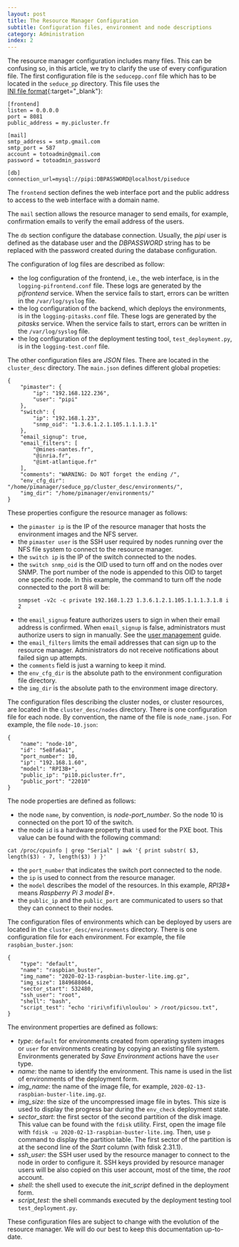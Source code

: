 ```yaml
---
layout: post
title: The Resource Manager Configuration
subtitle: Configuration files, environment and node descriptions
category: Administration
index: 2
---
```

The resource manager configuration includes many files. This can be confusing so, in this article, we try to clarify the
use of every configuration file. The first configuration file is the `seducepp.conf` file which has to be located in the
`seduce_pp` directory. This file uses the
[INI&nbsp;file&nbsp;format](https://en.wikipedia.org/wiki/INI_file){:target="_blank"}:
```
[frontend]
listen = 0.0.0.0
port = 8081
public_address = my.picluster.fr

[mail]
smtp_address = smtp.gmail.com
smtp_port = 587
account = totoadmin@gmail.com
password = totoadmin_password

[db]
connection_url=mysql://pipi:DBPASSWORD@localhost/piseduce
```
The `frontend` section defines the web interface port and the public address to access to the web interface with a
domain name.

The `mail` section allows the resource manager to send emails, for example, confirmation emails to verify the email
address of the users.

The `db` section configure the database connection. Usually, the *pipi* user is defined as the database user and the
*DBPASSWORD* string has to be replaced with the password created during the database configuration.

The configuration of log files are described as follow: 
* the log configuration of the frontend, i.e., the web interface, is in the `logging-pifrontend.conf` file. These logs are
  generated by the *pifrontend* service. When the service fails to start, errors can be written in the `/var/log/syslog`
  file.
* the log configuration of the backend, which deploys the environments, is in the `logging-pitasks.conf` file. These logs are
  generated by the *pitasks* service. When the service fails to start, errors can be written in the `/var/log/syslog`
  file.
* the log configuration of the deployment testing tool, `test_deployment.py`, is in the `logging-test.conf` file.

The other configuration files are *JSON* files. There are located in the `cluster_desc` directory. The `main.json`
defines different global propeties:
```
{
    "pimaster": {
        "ip": "192.168.122.236",
        "user": "pipi"
    },  
    "switch": {
        "ip": "192.168.1.23",
        "snmp_oid": "1.3.6.1.2.1.105.1.1.1.3.1"
    },  
    "email_signup": true,
    "email_filters": [
        "@mines-nantes.fr",
        "@inria.fr",
        "@imt-atlantique.fr"
    ],  
    "comments": "WARNING: Do NOT forget the ending /",
    "env_cfg_dir": "/home/pimanager/seduce_pp/cluster_desc/environments/",
    "img_dir": "/home/pimanager/environments/"
}
```
These properties configure the resource manager as follows:
* the `pimaster ip` is the IP of the resource manager that hosts the environment images and the NFS server.
* the `pimaster user` is the SSH user required by nodes running over the NFS file system to connect to the resource
  manager.
* the `switch ip` is the IP of the switch connected to the nodes.
* the `switch snmp_oid` is the OID used to turn off and on the nodes over SNMP. The port number of the node is appended
  to this OID to target one specific node. In this example, the command to turn off the node connected to the port 8
  will be:
  ```
  snmpset -v2c -c private 192.168.1.23 1.3.6.1.2.1.105.1.1.1.3.1.8 i 2
  ```
* the `email_signup` feature authorizes users to sign in when their email address is confirmed. When `email_signup` is
  false, administrators must authorize users to sign in manually. See the
  [user&nbsp;management](/2020-04-24-user-management) guide.
* the `email_filters` limits the email addresses that can sign up to the resource manager. Administrators do
  not receive notifications about failed sign up attempts.
* the `comments` field is just a warning to keep it mind.
* the `env_cfg_dir` is the absolute path to the environment configuration file directory.
* the `img_dir` is the absolute path to the environment image directory.

The configuration files describing the cluster nodes, or cluster resources, are located in the `cluster_desc/nodes`
directory. There is one configuration file for each node. By convention, the name of the file is `node_name.json`. For
example, the file `node-10.json`:
```
{
    "name": "node-10",
    "id": "5e8fa6a1",
    "port_number": 10, 
    "ip": "192.168.1.60",
    "model": "RPI3B+",
    "public_ip": "pi10.picluster.fr",
    "public_port": "22010"
}
```
The node properties are defined as follows:
* the node `name`, by convention, is *node-port_number*. So the node 10 is connected on the port 10 of the
  switch.
* the node `id` is a hardware property that is used for the PXE boot. This value can be found with the following
  command:
```
cat /proc/cpuinfo | grep "Serial" | awk '{ print substr( $3, length($3) - 7, length($3) ) }'
```
* the `port_number` that indicates the switch port connected to the node.
* the `ip` is used to connect from the resource manager.
* the `model` describes the model of the resources. In this example, *RPI3B+* means *Raspberry Pi 3 model B+*.
* the `public_ip` and the `public_port` are communicated to users so that they can connect to their nodes.

The configuration files of environments which can be deployed by users are located in the `cluster_desc/environments`
directory. There is one configuration file for each environment. For example, the file `raspbian_buster.json`:
```
{
    "type": "default",
    "name": "raspbian_buster",
    "img_name": "2020-02-13-raspbian-buster-lite.img.gz",
    "img_size": 1849688064,
    "sector_start": 532480,
    "ssh_user": "root",
    "shell": "bash",
    "script_test": "echo 'riri\nfifi\nloulou' > /root/picsou.txt",
}
```
The environment properties are defined as follows:
* *type*: `default` for environments created from operating system images or `user` for environments creating by copying
  an existing file system. Environments generated by *Save&nbsp;Environment* actions have the `user` type.
* *name*: the name to identify the environment. This name is used in the list of environments of the deployment form.
* *img_name*: the name of the image file, for example, `2020-02-13-raspbian-buster-lite.img.gz`.
* *img_size*: the size of the uncompressed image file in bytes. This size is used to display the progress bar during the
  `env_check` deployment state.
* *sector_start*: the first sector of the second partition of the disk image. This value can be found with the `fdisk`
  utility. First, open the image file with `fdisk -u 2020-02-13-raspbian-buster-lite.img`. Then, use `p` command to
  display the partition table. The first sector of the partition is at the second line of the *Start* column (with
  fdisk&nbsp;2.31.1).
* *ssh_user*: the SSH user used by the resource manager to connect to the node in order to configure it. SSH
  keys provided by resource manager users will be also copied on this user account, most of the time, the *root* account. 
* *shell*: the shell used to execute the *init_script* defined in the deployment form.
* *script_test*: the shell commands executed by the deployment testing tool `test_deployment.py`.

These configuration files are subject to change with the evolution of the resource manager. We will do our best to keep
this documentation up-to-date.